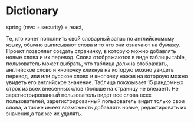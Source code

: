 # Dictionary
spring (mvc + security) + react,

Те, кто хочет пополнить свой словарный запас по английскомому языку, обычно выписывают слова и то что они означают на бумажу. 
Проект  позволяет создать страничку, в которую можно добавлять новые слова и их перевод. Слова отображаются в виде таблицы table, пользователь может выбрать, что таблица должна отображать, английское слово и кнопочку кликнув на которую можно увидеть перевод, или или русское слово и кнопочку нажав на котороую можно увидеть его  английское значение. Таблица показывает 15 рандомных строк из всех внесенных слов (больше на страницу не влезает). Не зарегистрированный пользователь видет все слова всех пользователей, зарегистрированный пользователь видит только свои слова, а также имеет возможноть добавлять новые, редактировать их значения,а так же их удалять.
